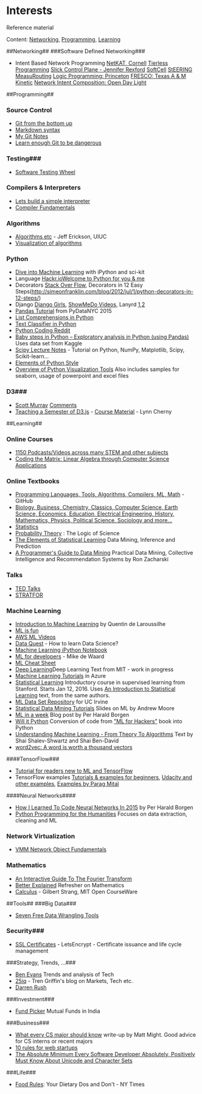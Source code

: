 # Interests
Reference material

Content: [Networking](#Networking), [Programming](#Programming),  [Learning](#Learning)

##<a name="Networking">Networking</a>##
###Software Defined Networking###
* Intent Based Network Programming [NetKAT, Cornell](http://www.cs.cornell.edu/~kozen/papers/probnetkat.pdf) [Tierless Programming](https://cs.brown.edu/~sk/Publications/Papers/Published/nfsk-flowlog-tierless/paper.pdf) [Slick Control Plane - Jennifer Rexford](http://conferences.sigcomm.org/sigcomm/2013/papers/hotsdn/p147.pdf) [SoftCell](https://www.cs.princeton.edu/~jrex/papers/softcell13.pdf) [StEERING](http://ieeexplore.ieee.org/xpl/login.jsp?tp=&arnumber=6733615&url=http%3A%2F%2Fieeexplore.ieee.org%2Fiel7%2F6718434%2F6733561%2F06733615.pdf%3Farnumber%3D6733615) [MeasuRouting](http://yuba.stanford.edu/~srini/publications.html) [Logic Programming: Princeton](https://www.cs.princeton.edu/~dpw/papers/xldi-2012.pdf) [FRESCO: Texas A & M](http://www.csl.sri.com/users/vinod/papers/fresco.pdf) [Kinetic](http://resonance.noise.gatech.edu/) [Network Intent Composition: Open Day Light](https://wiki.opendaylight.org/view/)

##<a name="Programming">Programming</a>##
### Source Control
* [Git from the bottom up](http://jwiegley.github.io/git-from-the-bottom-up/)
* [Markdown syntax](https://github.com/adam-p/markdown-here/wiki/Markdown-Cheatsheet)
* [My Git Notes](https://github.com/ajaycode/interests/blob/master/git_summary.md)
* [Learn enough Git to be dangerous](http://www.learnenough.com/git-tutorial#sec-branching_and_merging)

### Testing###
* [Software Testing Wheel](https://dzone.com/articles/the-software-testing-wheel?utm_source=Weekly%20Digest&utm_medium=email&utm_campaign=wd%202016-01-27)

### Compilers & Interpreters
* [Lets build a simple interpreter](http://ruslanspivak.com/lsbasi-part1/)
* [Compiler Fundamentals](http://www.learn-computing-directory.org/languages-and-programming/compilers-fundamentals.html)
 
### Algorithms ###
* [Algorithms etc](http://web.engr.illinois.edu/~jeffe/teaching/algorithms/) - Jeff Erickson, UIUC
* [Visualization of algorithms](http://visualgo.net/)

### Python
* [Dive into Machine Learning](https://github.com/hangtwenty/dive-into-machine-learning) with iPython and sci-kit
* Language [Hackr.io](http://hackr.io/tutorials/python)[Welcome to Python for you & me](http://pymbook.readthedocs.org/en/latest/)
* Decorators [Stack Over Flow](http://stackoverflow.com/questions/739654/how-can-i-make-a-chain-of-function-decorators-in-python/1594484#1594484), Decorators in 12 Easy Steps(http://simeonfranklin.com/blog/2012/jul/1/python-decorators-in-12-steps/)
* Django [Django Girls](https://www.gitbook.com/book/djangogirls/djangogirls-tutorial/details), [ShowMeDo Videos](http://showmedo.com/videotutorials/django), Lanyrd [1](http://lanyrd.com/topics/django/video/),[2](http://lanyrd.com/search/?coverage=video&show=all&topics=django&type=session)
* [Pandas Tutorial](https://github.com/jreback/pydatanyc2015) from PyDataNYC 2015
* [List Comprehensions in Python](http://treyhunner.com/2015/12/python-list-comprehensions-now-in-color/)
* [Text Classifier in Python](http://stevenloria.com/how-to-build-a-text-classification-system-with-python-and-textblob/)
* [Python Coding Reddit](https://www.reddit.com/r/pythoncoding)
* [Baby steps in Python – Exploratory analysis in Python (using Pandas)](http://www.analyticsvidhya.com/blog/2014/08/baby-steps-python-performing-exploratory-analysis-python/) Uses data set from Kaggle
* [Scipy Lecture Notes](http://www.scipy-lectures.org/) - Tutorial on Python, NumPy, Matplotlib, Scipy, Scikit-learn...
* [Elements of Python Style](https://github.com/amontalenti/elements-of-python-style)
* [Overview of Python Visualization Tools](http://pbpython.com/visualization-tools-1.html) Also includes samples for seaborn, usage of powerpoint and excel files

### D3###
* [Scott Murray](http://alignedleft.com/tutorials/d3/) [Comments](https://news.ycombinator.com/item?id=10831045)
* [Teaching a Semester of D3.js](http://blogger.ghostweather.com/2016/01/teaching-semester-of-d3js.html) - [Course Material](http://arnicas.github.io/interactive-vis-course/) - Lynn Cherny


##<a name="Learning">Learning</a>##
### Online Courses
* [1150 Podcasts/Videos across many STEM and other subjects](http://www.openculture.com/freeonlinecourses)
* [Coding the Matrix: Linear Algebra through Computer Science Applications](https://class.coursera.org/matrix-002/wiki/software-environment) 


### Online Textbooks
* [Programming Languages, Tools,  Algorithms, Compilers, ML, Math](https://github.com/vhf/free-programming-books/blob/master/free-programming-books.md) - GitHub
* [Biology, Business, Chemistry, Classics, Computer Science, Earth Science, Economics, Education, Electrical Engineering, History, Mathematics, Physics, Political Science, Sociology and more...](http://www.openculture.com/free_textbooks)
* [Statistics](https://www.openintro.org/stat/textbook.php?stat_book=reset)
* [Probability Theory](http://bayes.wustl.edu/etj/prob/book.pdf) : The Logic of Science
* [The Elements of Statistical Learning](https://web.stanford.edu/~hastie/local.ftp/Springer/OLD/ESLII_print4.pdf) Data Mining, Inference and Prediction
* [A Programmer's Guide to Data Mining](http://guidetodatamining.com/) Practical Data Mining, Collective Intelligence and Recommendation Systems by Ron Zacharski

### Talks
* [TED Talks](https://www.youtube.com/user/TEDtalksDirector)
* [STRATFOR](https://www.youtube.com/user/STRATFORvideo/videos)

### Machine Learning
* [Introduction to Machine Learning](https://docs.google.com/presentation/d/1O6ozzZHHxGzU-McpvEG09hl7K6oQDd2Taw0FOlnxJc8/preview?slide=id.p) by Quentin de Laroussilhe
* [ML is fun](https://medium.com/@ageitgey/machine-learning-is-fun-80ea3ec3c471#.2j0xckpik)
* [AWS ML Videos](https://cloudacademy.com/amazon-web-services/courses/amazon-machine-learning/)
* [Data Quest](https://www.dataquest.io/blog/how-to-actually-learn-data-science/) - How to learn Data Science?
* [Machine Learning iPython Notebook](https://github.com/rhiever/Data-Analysis-and-Machine-Learning-Projects/blob/master/example-data-science-notebook/Example%20Machine%20Learning%20Notebook.ipynb)
* [ML for developers](http://xyclade.github.io/MachineLearning/) - Mike de Waard
* [ML Cheat Sheet](http://download.microsoft.com/download/A/6/1/A613E11E-8F9C-424A-B99D-65344785C288/microsoft-machine-learning-algorithm-cheat-sheet-v6.pdf)
* [Deep Learning](http://goodfeli.github.io/dlbook/)Deep Learning Text from MIT - work in progress
* [Machine Learning Tutorials](https://azure.microsoft.com/en-us/services/machine-learning/) in Azure
* [Statistical Learning](https://lagunita.stanford.edu/courses/HumanitiesSciences/StatLearning/Winter2016/about)  Introductory course in supervised learning from Stanford.  Starts Jan 12, 2016.  Uses [An Introduction to Statistical Learning](http://www-bcf.usc.edu/~gareth/ISL/ISLR%20Fourth%20Printing.pdf) text, from the same authors.
* [ML Data Set Repository](http://archive.ics.uci.edu/ml/) for UC Irvine
* [Statistical Data Mining Tutorials](http://www.autonlab.org/tutorials/) Slides on ML by Andrew Moore
* [ML in a week](https://blog.skcript.com/machine-learning-in-a-week-a0da25d59850#.5ivzdvok5) Blog post by Per Harald Borgen
* [Will it Python](http://slendermeans.org/pages/will-it-python.html) Conversion of code from ["ML for Hackers"](http://www.amazon.com/Machine-Learning-Hackers-Drew-Conway/dp/1449303714) book into Python
* [Understanding Machine Learning - From Theory To Algorithms](http://www.cs.huji.ac.il/~shais/UnderstandingMachineLearning/understanding-machine-learning-theory-algorithms.pdf) Text by Shai Shalev-Shwartz and Shai Ben-David
* [word2vec: A word is worth a thousand vectors](http://multithreaded.stitchfix.com/blog/2015/03/11/word-is-worth-a-thousand-vectors/)

####TensorFlow###
* [Tutorial for readers new to ML and TensorFlow](https://www.tensorflow.org/versions/0.6.0/tutorials/mnist/beginners/index.html)
* TensorFlow examples [Tutorials & examples for beginners](https://github.com/aymericdamien/TensorFlow-Examples), [Udacity and other examples](https://github.com/tensorflow/tensorflow/tree/master/tensorflow/examples), [Examples by Parag Mital](https://github.com/pkmital/tensorflow_tutorials)

####Neural Networks####
* [How I Learned To Code Neural Networks In 2015](https://blog.skcript.com/how-to-learn-neural-networks-758b78f2736e#.renfysgw7) by Per Harald Borgen
* [Python Programming for the Humanities](http://fbkarsdorp.github.io/python-course/) Focuses on data extraction, cleaning and ML

### Network Virtualization
* [VMM Network Object Fundamentals](https://technet.microsoft.com/en-us/library/mt156974.aspx)

### Mathematics ###
* [An Interactive Guide To The Fourier Transform](http://betterexplained.com/articles/an-interactive-guide-to-the-fourier-transform/)
* [Better Explained](http://betterexplained.com/) Refresher on Mathematics
* [Calculus](http://ocw.mit.edu/resources/res-18-001-calculus-online-textbook-spring-2005/textbook/) - Gilbert Strang, MIT Open CourseWare
 

##Tools##
###Big Data###
* [Seven Free Data Wrangling Tools](http://blog.varonis.com/free-data-wrangling-tools/)

### Security###
* [SSL Certificates](https://letsencrypt.org/) - LetsEncrypt - Certificate issuance and life cycle management

###Strategy, Trends, ...###
* [Ben Evans](http://ben-evans.com/) Trends and analysis of Tech
* [25iq](http://25iq.com) - Tren Griffin's blog on Markets, Tech etc. 
* [Darren Rush](https://medium.com/@darrenrush)

###Investment###
* [Fund Picker](http://fundpicker.thefundoo.com/Pick) Mutual Funds in India

###Business###
* [What every CS major should know](http://matt.might.net/articles/what-cs-majors-should-know/) write-up by Matt Might.  Good advice for CS interns or recent majors
* [10 rules for web startups](http://evhead.com/2005/11/ten-rules-for-web-startups.asp)
* [The Absolute Minimum Every Software Developer Absolutely, Positively Must Know About Unicode and Character Sets](http://www.joelonsoftware.com/articles/Unicode.html)

###Life###
* [Food Rules](http://www.nytimes.com/interactive/2009/10/11/magazine/20091011-foodrules.html): Your Dietary Dos and Don't - NY Times

